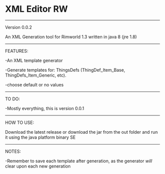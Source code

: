 # XML Editor RW
---
Version 0.0.2

An XML Generation tool for Rimworld 1.3 written in java 8 (jre 1.8)
 
---
FEATURES:

-An XML template generator

-Generate templates for: ThingsDefs (ThingDef_Item_Base, ThingDefs_Item_Generic, etc).

-choose default or no values

---
TO DO:

-Mostly everything, this is version 0.0.1

---
HOW TO USE:

Download the latest release or download the jar from the out folder and run it using the java platform binary SE

---
NOTES:

-Remember to save each template after generation, as the generator *will* clear upon each new generation
